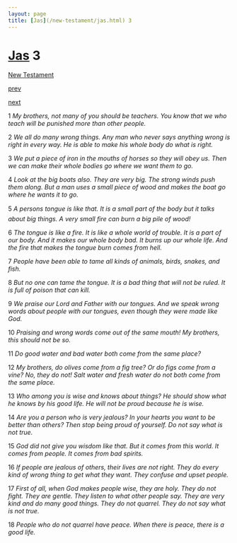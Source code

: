 ```yaml
---
layout: page
title: [Jas](/new-testament/jas.html) 3
---
```


# [Jas](/new-testament/jas.html) 3

[New Testament](/new-testament.html)


[prev](/new-testament/jas/jas-2.html)


[next](/new-testament/jas/jas-4.html)

1 _My brothers, not many of you should be teachers. You know that we who teach will be punished more than other people._

2 _We all do many wrong things. Any man who never says anything wrong is right in every way. He is able to make his whole body do what is right._

3 _We put a piece of iron in the mouths of horses so they will obey us. Then we can make their whole bodies go where we want them to go._

4 _Look at the big boats also. They are very big. The strong winds push them along. But a man uses a small piece of wood and makes the boat go where he wants it to go._

5 _A persons tongue is like that. It is a small part of the body but it talks about big things. A very small fire can burn a big pile of wood!_

6 _The tongue is like a fire. It is like a whole world of trouble. It is a part of our body. And it makes our whole body bad. It burns up our whole life. And the fire that makes the tongue burn comes from hell._

7 _People have been able to tame all kinds of animals, birds, snakes, and fish._

8 _But no one can tame the tongue. It is a bad thing that will not be ruled. It is full of poison that can kill._

9 _We praise our Lord and Father with our tongues. And we speak wrong words about people with our tongues, even though they were made like God._

10 _Praising and wrong words come out of the same mouth! My brothers, this should not be so._

11 _Do good water and bad water both come from the same place?_

12 _My brothers, do olives come from a fig tree? Or do figs come from a vine? No, they do not! Salt water and fresh water do not both come from the same place._

13 _Who among you is wise and knows about things? He should show what he knows by his good life. He will not be proud because he is wise._

14 _Are you a person who is very jealous? In your hearts you want to be better than others?  Then stop being proud of yourself. Do not say what is not true._

15 _God did not give you wisdom like that. But it comes from this world. It comes from people. It comes from bad spirits._

16 _If people are jealous of others, their lives are not right. They do every kind of wrong thing to get what they want. They confuse and upset people._

17 _First of all, when God makes people wise, they are holy. They do not fight. They are gentle. They listen to what other people say. They are very kind and do many good things. They do not quarrel. They do not say what is not true._

18 _People who do not quarrel have peace. When there is peace, there is a good life._

